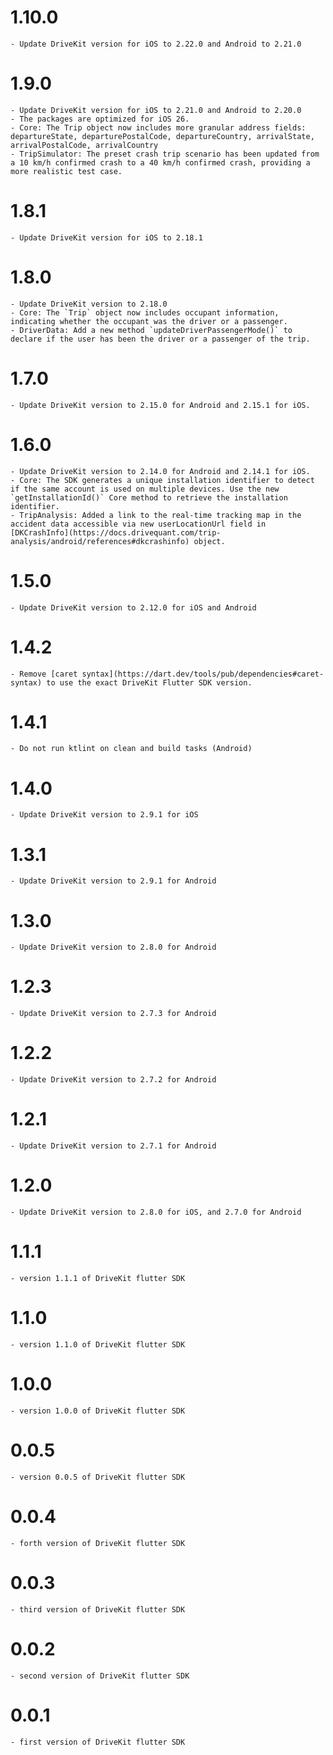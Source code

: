 # 1.10.0

    - Update DriveKit version for iOS to 2.22.0 and Android to 2.21.0

# 1.9.0

    - Update DriveKit version for iOS to 2.21.0 and Android to 2.20.0
    - The packages are optimized for iOS 26.
    - Core: The Trip object now includes more granular address fields: departureState, departurePostalCode, departureCountry, arrivalState, arrivalPostalCode, arrivalCountry
    - TripSimulator: The preset crash trip scenario has been updated from a 10 km/h confirmed crash to a 40 km/h confirmed crash, providing a more realistic test case.

# 1.8.1

    - Update DriveKit version for iOS to 2.18.1

# 1.8.0

    - Update DriveKit version to 2.18.0
    - Core: The `Trip` object now includes occupant information, indicating whether the occupant was the driver or a passenger.
    - DriverData: Add a new method `updateDriverPassengerMode()` to declare if the user has been the driver or a passenger of the trip.

# 1.7.0

    - Update DriveKit version to 2.15.0 for Android and 2.15.1 for iOS.

# 1.6.0

    - Update DriveKit version to 2.14.0 for Android and 2.14.1 for iOS.
    - Core: The SDK generates a unique installation identifier to detect if the same account is used on multiple devices. Use the new `getInstallationId()` Core method to retrieve the installation identifier.
    - TripAnalysis: Added a link to the real-time tracking map in the accident data accessible via new userLocationUrl field in [DKCrashInfo](https://docs.drivequant.com/trip-analysis/android/references#dkcrashinfo) object.

# 1.5.0

    - Update DriveKit version to 2.12.0 for iOS and Android

# 1.4.2

    - Remove [caret syntax](https://dart.dev/tools/pub/dependencies#caret-syntax) to use the exact DriveKit Flutter SDK version.

# 1.4.1

    - Do not run ktlint on clean and build tasks (Android)

# 1.4.0

    - Update DriveKit version to 2.9.1 for iOS

# 1.3.1

    - Update DriveKit version to 2.9.1 for Android

# 1.3.0

    - Update DriveKit version to 2.8.0 for Android

# 1.2.3

    - Update DriveKit version to 2.7.3 for Android

# 1.2.2

    - Update DriveKit version to 2.7.2 for Android

# 1.2.1

    - Update DriveKit version to 2.7.1 for Android

# 1.2.0

    - Update DriveKit version to 2.8.0 for iOS, and 2.7.0 for Android

# 1.1.1

    - version 1.1.1 of DriveKit flutter SDK

# 1.1.0

    - version 1.1.0 of DriveKit flutter SDK

# 1.0.0

    - version 1.0.0 of DriveKit flutter SDK

# 0.0.5

    - version 0.0.5 of DriveKit flutter SDK

# 0.0.4

    - forth version of DriveKit flutter SDK

# 0.0.3

    - third version of DriveKit flutter SDK

# 0.0.2

    - second version of DriveKit flutter SDK

# 0.0.1

    - first version of DriveKit flutter SDK
